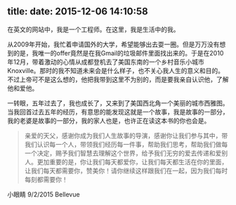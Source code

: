 title:
date: 2015-12-06 14:10:58
---

在英文的网站中，我是一个工程师。在这里，我是生活中的我。

从2009年开始，我忙着申请国外的大学，希望能够出去耍一圈。但是万万没有想到的是，我唯一的offer竟然是在我Gmail的垃圾邮件里面找出来的。于是在2010年12月，带着激动的心情从成都登机去了美国东南的一个乡村音乐小城市Knoxville。那时的我不知道未来会是什么样子，也不关心我人生的意义和目的。不过上帝可不是这么想的，他把我带到这里不为别的，而是要我亲自认识他，了解他和爱他。

一转眼，五年过去了，我也成长了，又来到了美国西北角一个美丽的城市西雅图。当我回首过去五年的经历，有意思的能发现这就是一个故事，我是故事的一部分，我的老婆是故事的一部分，我的家人也是，也许正在读这本书的你也会是。

> 亲爱的天父，感谢你成为我们人生故事的导演，感谢你让我们参与其中，带我们认识每一个人，带领我们经历每一件事，帮助我们思考，帮助我们做每一个决定，赐予我们智慧去理解这个世界，给予我们无穷的爱去传递和爱别人。更加重要的是，你让我们每天都爱你，让我们每天都生活在你的里面，让我们每天都需要你，赞美你！请你继续这样跟我们在一起，因为我们每时每刻都需要你！

小眼睛
9/2/2015 Bellevue

